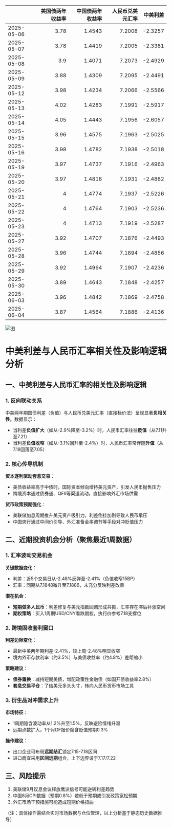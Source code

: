 |            |   美国债两年收益率 |   中国债两年收益率 |   人民币兑美元汇率 |   中美利差 |
|:-----------|-------------------:|-------------------:|-------------------:|-----------:|
| 2025-05-06 |               3.78 |             1.4543 |             7.2008 |    -2.3257 |
| 2025-05-07 |               3.78 |             1.4419 |             7.2005 |    -2.3381 |
| 2025-05-08 |               3.9  |             1.4071 |             7.2073 |    -2.4929 |
| 2025-05-09 |               3.88 |             1.4309 |             7.2095 |    -2.4491 |
| 2025-05-12 |               3.98 |             1.4234 |             7.2066 |    -2.5566 |
| 2025-05-13 |               4.02 |             1.4283 |             7.1991 |    -2.5917 |
| 2025-05-14 |               4.05 |             1.4443 |             7.1956 |    -2.6057 |
| 2025-05-15 |               3.96 |             1.4575 |             7.1963 |    -2.5025 |
| 2025-05-16 |               3.98 |             1.4782 |             7.1938 |    -2.5018 |
| 2025-05-19 |               3.97 |             1.4737 |             7.1916 |    -2.4963 |
| 2025-05-20 |               3.97 |             1.4818 |             7.1931 |    -2.4882 |
| 2025-05-21 |               4    |             1.4774 |             7.1937 |    -2.5226 |
| 2025-05-22 |               4    |             1.4764 |             7.1903 |    -2.5236 |
| 2025-05-23 |               4    |             1.4713 |             7.1919 |    -2.5287 |
| 2025-05-27 |               3.92 |             1.4707 |             7.1876 |    -2.4493 |
| 2025-05-28 |               3.96 |             1.4744 |             7.1894 |    -2.4856 |
| 2025-05-29 |               3.92 |             1.4964 |             7.1907 |    -2.4236 |
| 2025-05-30 |               3.89 |             1.4643 |             7.1848 |    -2.4257 |
| 2025-06-03 |               3.96 |             1.4842 |             7.1869 |    -2.4758 |
| 2025-06-04 |               3.87 |             1.4564 |             7.1886 |    -2.4136 |

![图](%s\interest_exchanget.png)



# 中美利差与人民币汇率相关性及影响逻辑分析

## 一、中美利差与人民币汇率的相关性及影响逻辑

### 1. 反向联动关系
中美两年期国债利差（负值）与人民币兑美元汇率（直接标价法）呈现显著**负相关性**。数据显示：
- 当利差**负值扩大**（如从-2.9%降至-3.2%）时，人民币汇率往往**贬值**（从7.11升至7.21）
- 当利差**负值收窄**（如从-3.1%回升至-2.4%）时，人民币汇率常伴随**升值**（从7.19回落至7.05）

### 2. 核心传导机制
**资本逐利驱动套息交易**：
- 美债收益率高于中债时，国际资本倾向增持美元资产，引发人民币抛售压力
- 跨境资本通过债券通、QFII等渠道流动，直接影响外汇市场供需

**货币政策预期强化**：
- 美联储加息周期推升美元资产吸引力，利差倒挂加剧导致人民币承压
- 中国央行通过中间价引导、外汇准备金率调节等手段对冲贬值压力

## 二、近期投资机会分析（聚焦最近1周数据）

### 1. 汇率波动交易机会
**关键数据变化**：
- 利差：近5个交易日从-2.48%反弹至-2.41%（负值收窄15BP）
- 汇率：同期从7.1848微升至7.1886，未充分反映利差改善

**潜在机会**：
- **短期做多人民币**：利差修复与美元指数回调形成共振，汇率存在滞后补涨空间
- **期权策略**：买入1周期USD/CNY看跌期权，执行价参考7.18支撑位

### 2. 跨境固收套利窗口
**利差边际变化**：
- 最新中美两年期利差-2.41%，较上周-2.48%明显收窄
- 境内外币存款利率（约3.5%）与美债收益率（约4.8%）差距缩小

**策略建议**：
- **债券置换**：减持短期美债，增配政策性金融债（如国开债收益率2.8%）
- **套息交易平仓**：了结美元多头头寸，转向人民币货币市场工具

### 3. 衍生品对冲需求上升
**市场特征**：
- 1周期隐含波动率从1.2%升至1.5%，反映避险情绪升温
- 远期点数扩大，1个月DF报价隐含贬值预期0.3%

**操作建议**：
- 出口企业可布局**远期结汇**锁定7.15-7.18区间
- 进口商宜采用**区间远期**组合，上下边界设于7.17/7.22

## 三、风险提示
1. 美联储9月议息会议释放鹰派信号可能逆转利差趋势
2. 中国8月CPI数据（预期0.8%）若低于预期或引发政策宽松预期
3. 外汇市场干预措施可能造成短期价格扭曲

（注：具体操作需结合实时市场数据与仓位管理，以上分析基于静态历史数据推导）